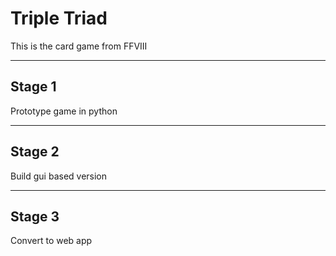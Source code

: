 # Triple Triad

This is the card game from FFVIII

---

## Stage 1

Prototype game in python

---

## Stage 2

Build gui based version

---

## Stage 3 

Convert to web app 
